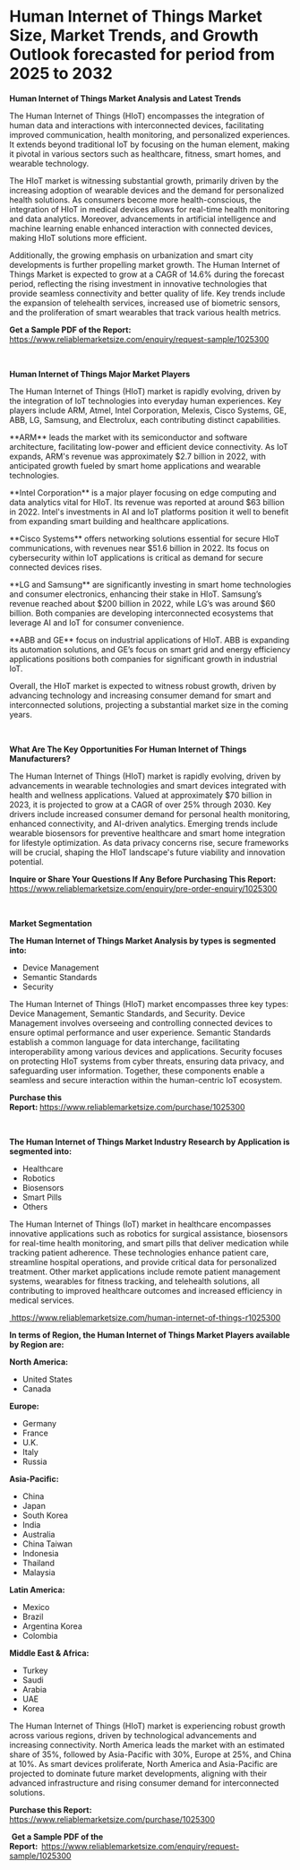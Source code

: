 <p><h1>Human Internet of Things Market Size, Market Trends, and Growth Outlook forecasted for period from 2025 to 2032</h1></p><p><strong>Human Internet of Things Market Analysis and Latest Trends</strong></p>
<p><p>The Human Internet of Things (HIoT) encompasses the integration of human data and interactions with interconnected devices, facilitating improved communication, health monitoring, and personalized experiences. It extends beyond traditional IoT by focusing on the human element, making it pivotal in various sectors such as healthcare, fitness, smart homes, and wearable technology.</p><p>The HIoT market is witnessing substantial growth, primarily driven by the increasing adoption of wearable devices and the demand for personalized health solutions. As consumers become more health-conscious, the integration of HIoT in medical devices allows for real-time health monitoring and data analytics. Moreover, advancements in artificial intelligence and machine learning enable enhanced interaction with connected devices, making HIoT solutions more efficient.</p><p>Additionally, the growing emphasis on urbanization and smart city developments is further propelling market growth. The Human Internet of Things Market is expected to grow at a CAGR of 14.6% during the forecast period, reflecting the rising investment in innovative technologies that provide seamless connectivity and better quality of life. Key trends include the expansion of telehealth services, increased use of biometric sensors, and the proliferation of smart wearables that track various health metrics.</p></p>
<p><strong>Get a Sample PDF of the Report:&nbsp;</strong> <a href="https://www.reliablemarketsize.com/enquiry/request-sample/1025300?utm_campaign=3214&utm_medium=2&utm_source=Github&utm_content=ia&utm_term=16042025&utm_id=human-internet-of-things">https://www.reliablemarketsize.com/enquiry/request-sample/1025300</a></p>
<p>&nbsp;</p>
<p><strong>Human Internet of Things Major Market Players</strong></p>
<p><p>The Human Internet of Things (HIoT) market is rapidly evolving, driven by the integration of IoT technologies into everyday human experiences. Key players include ARM, Atmel, Intel Corporation, Melexis, Cisco Systems, GE, ABB, LG, Samsung, and Electrolux, each contributing distinct capabilities.</p><p>**ARM** leads the market with its semiconductor and software architecture, facilitating low-power and efficient device connectivity. As IoT expands, ARM's revenue was approximately $2.7 billion in 2022, with anticipated growth fueled by smart home applications and wearable technologies.</p><p>**Intel Corporation** is a major player focusing on edge computing and data analytics vital for HIoT. Its revenue was reported at around $63 billion in 2022. Intel's investments in AI and IoT platforms position it well to benefit from expanding smart building and healthcare applications.</p><p>**Cisco Systems** offers networking solutions essential for secure HIoT communications, with revenues near $51.6 billion in 2022. Its focus on cybersecurity within IoT applications is critical as demand for secure connected devices rises.</p><p>**LG and Samsung** are significantly investing in smart home technologies and consumer electronics, enhancing their stake in HIoT. Samsung’s revenue reached about $200 billion in 2022, while LG’s was around $60 billion. Both companies are developing interconnected ecosystems that leverage AI and IoT for consumer convenience.</p><p>**ABB and GE** focus on industrial applications of HIoT. ABB is expanding its automation solutions, and GE’s focus on smart grid and energy efficiency applications positions both companies for significant growth in industrial IoT.</p><p>Overall, the HIoT market is expected to witness robust growth, driven by advancing technology and increasing consumer demand for smart and interconnected solutions, projecting a substantial market size in the coming years.</p></p>
<p>&nbsp;</p>
<p><strong>What Are The Key Opportunities For Human Internet of Things Manufacturers?</strong></p>
<p><p>The Human Internet of Things (HIoT) market is rapidly evolving, driven by advancements in wearable technologies and smart devices integrated with health and wellness applications. Valued at approximately $70 billion in 2023, it is projected to grow at a CAGR of over 25% through 2030. Key drivers include increased consumer demand for personal health monitoring, enhanced connectivity, and AI-driven analytics. Emerging trends include wearable biosensors for preventive healthcare and smart home integration for lifestyle optimization. As data privacy concerns rise, secure frameworks will be crucial, shaping the HIoT landscape's future viability and innovation potential.</p></p>
<p><strong>Inquire or Share Your Questions If Any Before Purchasing This Report:</strong> <a href="https://www.reliablemarketsize.com/enquiry/pre-order-enquiry/1025300?utm_campaign=3214&utm_medium=2&utm_source=Github&utm_content=ia&utm_term=16042025&utm_id=human-internet-of-things">https://www.reliablemarketsize.com/enquiry/pre-order-enquiry/1025300</a></p>
<p>&nbsp;</p>
<p><strong>Market Segmentation</strong></p>
<p><strong>The Human Internet of Things Market Analysis by types is segmented into:</strong></p>
<p><ul><li>Device Management</li><li>Semantic Standards</li><li>Security</li></ul></p>
<p><p>The Human Internet of Things (HIoT) market encompasses three key types: Device Management, Semantic Standards, and Security. Device Management involves overseeing and controlling connected devices to ensure optimal performance and user experience. Semantic Standards establish a common language for data interchange, facilitating interoperability among various devices and applications. Security focuses on protecting HIoT systems from cyber threats, ensuring data privacy, and safeguarding user information. Together, these components enable a seamless and secure interaction within the human-centric IoT ecosystem.</p></p>
<p><strong>Purchase this Report:&nbsp;</strong><a href="https://www.reliablemarketsize.com/purchase/1025300?utm_campaign=3214&utm_medium=2&utm_source=Github&utm_content=ia&utm_term=16042025&utm_id=human-internet-of-things">https://www.reliablemarketsize.com/purchase/1025300</a></p>
<p>&nbsp;</p>
<p><strong>The Human Internet of Things Market Industry Research by Application is segmented into:</strong></p>
<p><ul><li>Healthcare</li><li>Robotics</li><li>Biosensors</li><li>Smart Pills</li><li>Others</li></ul></p>
<p><p>The Human Internet of Things (IoT) market in healthcare encompasses innovative applications such as robotics for surgical assistance, biosensors for real-time health monitoring, and smart pills that deliver medication while tracking patient adherence. These technologies enhance patient care, streamline hospital operations, and provide critical data for personalized treatment. Other market applications include remote patient management systems, wearables for fitness tracking, and telehealth solutions, all contributing to improved healthcare outcomes and increased efficiency in medical services.</p></p>
<p><a href="https://www.reliablemarketsize.com/human-internet-of-things-r1025300?utm_campaign=3214&utm_medium=2&utm_source=Github&utm_content=ia&utm_term=16042025&utm_id=human-internet-of-things">&nbsp;https://www.reliablemarketsize.com/human-internet-of-things-r1025300</a></p>
<p><strong>In terms of Region, the Human Internet of Things Market Players available by Region are:</strong></p>
<p>
    <p> <strong> North America: </strong>
        <ul>
            <li>United States</li>
            <li>Canada</li>
        </ul>
        </p> 
    <p> <strong> Europe: </strong>
        <ul>
            <li>Germany</li>
            <li>France</li>
            <li>U.K.</li>
            <li>Italy</li>
            <li>Russia</li>
        </ul>
        </p> 
    <p> <strong> Asia-Pacific: </strong>
        <ul>
            <li>China</li>
            <li>Japan</li>
            <li>South Korea</li>
            <li>India</li>
            <li>Australia</li>
            <li>China Taiwan</li>
            <li>Indonesia</li>
            <li>Thailand</li>
            <li>Malaysia</li>
        </ul>
        </p> 
    <p> <strong> Latin America: </strong>
        <ul>
            <li>Mexico</li>
            <li>Brazil</li>
            <li>Argentina Korea</li>
            <li>Colombia</li>
        </ul>
        </p> 
    <p> <strong> Middle East & Africa: </strong>
        <ul>
            <li>Turkey</li>
            <li>Saudi</li>
            <li>Arabia</li>
            <li>UAE</li>
            <li>Korea</li>
        </ul>
    </p>
    </p>
<p><p>The Human Internet of Things (HIoT) market is experiencing robust growth across various regions, driven by technological advancements and increasing connectivity. North America leads the market with an estimated share of 35%, followed by Asia-Pacific with 30%, Europe at 25%, and China at 10%. As smart devices proliferate, North America and Asia-Pacific are projected to dominate future market developments, aligning with their advanced infrastructure and rising consumer demand for interconnected solutions.</p></p>
<p><strong>Purchase this Report: </strong><a href="https://www.reliablemarketsize.com/purchase/1025300?utm_campaign=3214&utm_medium=2&utm_source=Github&utm_content=ia&utm_term=16042025&utm_id=human-internet-of-things">https://www.reliablemarketsize.com/purchase/1025300</a></p>
<p>&nbsp;<strong>Get a Sample PDF of the Report:&nbsp;&nbsp;</strong><a href="https://www.reliablemarketsize.com/enquiry/request-sample/1025300?utm_campaign=3214&utm_medium=2&utm_source=Github&utm_content=ia&utm_term=16042025&utm_id=human-internet-of-things">https://www.reliablemarketsize.com/enquiry/request-sample/1025300</a></p>
<p><strong></strong></p>
<p><p></p><p></p><p></p></p>